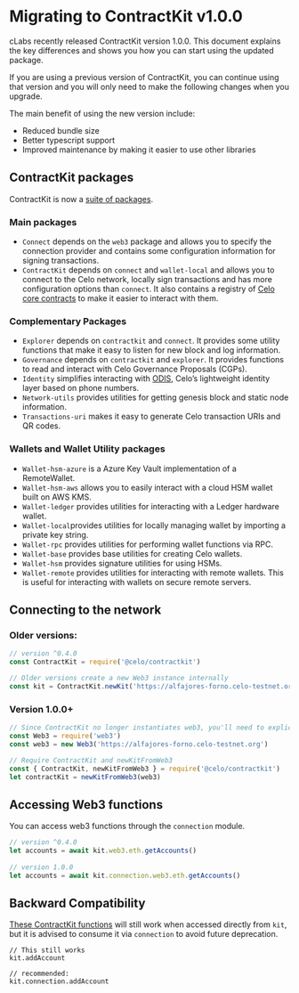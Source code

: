 # Migrating to ContractKit v1.0.0

cLabs recently released ContractKit version 1.0.0. This document explains the key differences and shows you how you can start using the updated package.

If you are using a previous version of ContractKit, you can continue using that version and you will only need to make the following changes when you upgrade.

The main benefit of using the new version include:
 - Reduced bundle size
 - Better typescript support
 - Improved maintenance by making it easier to use other libraries

## ContractKit packages

ContractKit is now a [suite of packages](https://github.com/celo-org/celo-monorepo/tree/master/packages/sdk).

### Main packages

 - `Connect` depends on the `web3` package and allows you to specify the connection provider and contains some configuration information for signing transactions.
 - `ContractKit` depends on `connect` and `wallet-local` and allows you to connect to the Celo network, locally sign transactions and has more configuration options than `connect`. It also contains a registry of [Celo core contracts](contracts-wrappers-registry.md) to make it easier to interact with them.

### Complementary Packages

 - `Explorer` depends on `contractkit` and `connect`. It provides some utility functions that make it easy to listen for new block and log information.
 - `Governance` depends on `contractkit` and `explorer`. It provides functions to read and interact with Celo Governance Proposals (CGPs).
 - `Identity` simplifies interacting with [ODIS](odis.md), Celo’s lightweight identity layer based on phone numbers.
 - `Network-utils` provides utilities for getting genesis block and static node information.
 - `Transactions-uri` makes it easy to generate Celo transaction URIs and QR codes.

### Wallets and Wallet Utility packages

 - `Wallet-hsm-azure` is a Azure Key Vault implementation of a RemoteWallet.
 - `Wallet-hsm-aws` allows you to easily interact with a cloud HSM wallet built on AWS KMS.
 - `Wallet-ledger` provides utilities for interacting with a Ledger hardware wallet.
 - `Wallet-local`provides utilities for locally managing wallet by importing a private key string.
 - `Wallet-rpc` provides utilities for performing wallet functions via RPC.
 - `Wallet-base` provides base utilities for creating Celo wallets.
 - `Wallet-hsm` provides signature utilities for using HSMs.
 - `Wallet-remote` provides utilities for interacting with remote wallets. This is useful for interacting with wallets on secure remote servers.

## Connecting to the network

### Older versions:

```javascript
// version ^0.4.0 
const ContractKit = require('@celo/contractkit')

// Older versions create a new Web3 instance internally 
const kit = ContractKit.newKit('https://alfajores-forno.celo-testnet.org')
```

### Version 1.0.0+

```javascript
// Since ContractKit no longer instantiates web3, you'll need to explicitly require it 
const Web3 = require('web3') 
const web3 = new Web3('https://alfajores-forno.celo-testnet.org') 

// Require ContractKit and newKitFromWeb3 
const { ContractKit, newKitFromWeb3 } = require('@celo/contractkit') 
let contractKit = newKitFromWeb3(web3)
```
## Accessing Web3 functions

You can access web3 functions through the `connection` module.

```javascript
// version ^0.4.0 
let accounts = await kit.web3.eth.getAccounts()
 
// version 1.0.0 
let accounts = await kit.connection.web3.eth.getAccounts()
```
## Backward Compatibility

[These ContractKit functions](https://github.com/celo-org/celo-monorepo/blob/a7579fc9bdc0c1b4ce1d9fec702938accf82be2a/packages/sdk/contractkit/src/kit.ts#L278) will still work when accessed directly from `kit`, but it is advised to consume it via `connection` to avoid future deprecation.

```
// This still works
kit.addAccount

// recommended:
kit.connection.addAccount
```
